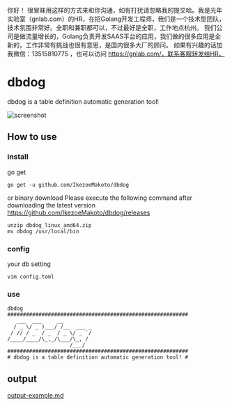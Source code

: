 你好！
很冒昧用这样的方式来和你沟通，如有打扰请忽略我的提交哈。我是光年实验室（gnlab.com）的HR，在招Golang开发工程师，我们是一个技术型团队，技术氛围非常好。全职和兼职都可以，不过最好是全职，工作地点杭州。
我们公司是做流量增长的，Golang负责开发SAAS平台的应用，我们做的很多应用是全新的，工作非常有挑战也很有意思，是国内很多大厂的顾问。
如果有兴趣的话加我微信：13515810775  ，也可以访问 https://gnlab.com/，联系客服转发给HR。
# dbdog
dbdog is a table definition automatic generation tool!

![screenshot](https://user-images.githubusercontent.com/7962629/86523622-f527d400-bea9-11ea-8622-ea740aff6d7e.png)

## How to use
### install
go get
```
go get -u github.com/IkezoeMakoto/dbdog
```
or
binary download
Please execute the following command after downloading the latest version
https://github.com/IkezoeMakoto/dbdog/releases
```
unzip dbdog_linux_amd64.zip
mv dbdog /usr/local/bin
```

### config
your db setting
```
vim config.toml
```

### use
```
dbdog
##########################################################
   ___  ___     __
  / _ \/ _ )___/ /__  ___ _
 / // / _  / _  / _ \/ _ `/
/____/____/\_,_/\___/\_, /
                    /___/
##########################################################
# dbdog is a table definition automatic generation tool! #
```

## output
[output-example.md](output-example.md)
